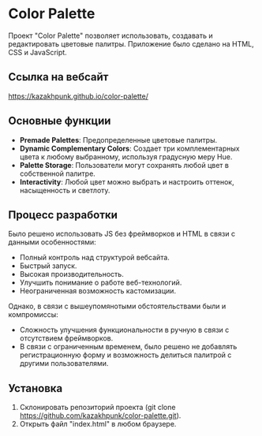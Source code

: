 # Color Palette

Проект "Color Palette" позволяет использовать, создавать и редактировать цветовые палитры. Приложение было сделано на HTML, CSS и JavaScript. 

## Ссылка на вебсайт
https://kazakhpunk.github.io/color-palette/

## Основные функции

- **Premade Palettes**: Предопределенные цветовые палитры.
- **Dynamic Complementary Colors**: Создает три комплементарных цвета к любому выбранному, используя градусную меру Hue.
- **Palette Storage**: Пользователи могут сохранять любой цвет в собственной палитре. 
- **Interactivity**: Любой цвет можно выбрать и настроить оттенок, насыщенность и светлоту.

## Процесс разработки

Было решено использовать JS без фреймворков и HTML в связи с данными особенностями:
- Полный контроль над структурой вебсайта.
- Быстрый запуск.
- Высокая производительность.
- Улучшить понимание о работе веб-технологий. 
- Неограниченная возможность кастомизации.

Однако, в связи с вышеупомянотыми обстоятельствами были и компромиссы:
- Сложность улучшения функциональности в ручную в связи с отсутствием фреймворков.
- В связи с ограниченным временем, было решено не добавлять регистрационную форму и возможность делиться палитрой с другими пользователями. 

## Установка

1. Склонировать репозиторий проекта (git clone https://github.com/kazakhpunk/color-palette.git). 
2. Открыть файл "index.html" в любом браузере.

